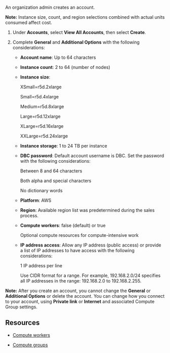 
An organization admin creates an account.

**Note:** Instance size, count, and region selections combined with actual units consumed affect cost.

1.  Under **Accounts**, select **View All Accounts**, then select **Create**.

1.  Complete **General** and **Additional Options** with the following considerations:

    -   **Account name**: Up to 64 characters

    -   **Instance count**: 2 to 64 (number of nodes)

    -   **Instance size**:

        XSmall=r5d.2xlarge

        Small=r5d.4xlarge

        Medium=r5d.8xlarge

        Large=r5d.12xlarge

        XLarge=r5d.16xlarge

        XXLarge=r5d.24xlarge

    -   **Instance storage**: 1 to 24 TB per instance

    -   **DBC password**: Default account username is DBC. Set the password with the following considerations:

        Between 8 and 64 characters

        Both alpha and special characters

        No dictionary words

    -   **Platform**: AWS

    -   **Region**: Available region list was predetermined during the sales process.

    -   **Compute workers**: false (default) or true

        Optional compute resources for compute-intensive work

    -   **IP address access**: Allow any IP address (public access) or provide a list of IP addresses to have access with the following considerations:

        1 IP address per line

        Use CIDR format for a range. For example, 192.168.2.0/24 specifies all IP addresses in the range: 192.168.2.0 to 192.168.2.255.


**Note:** After you create an account, you cannot change the **General** or **Additional Options** or delete the account. You can change how you connect to your account, using **Private link** or **Internet** and associated Compute Group settings.

## Resources


-   [Compute workers](lyi1662583368110.md)

-   [Compute groups](mqu1640280532737.md)


